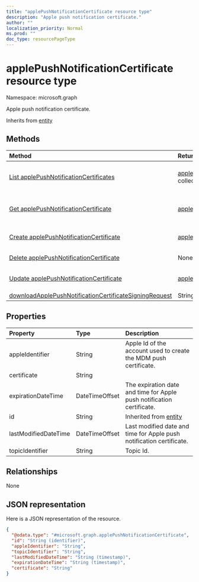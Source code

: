 ```yaml
---
title: "applePushNotificationCertificate resource type"
description: "Apple push notification certificate."
author: ""
localization_priority: Normal
ms.prod: ""
doc_type: resourcePageType
---
```


# applePushNotificationCertificate resource type


Namespace: microsoft.graph

Apple push notification certificate.


Inherits from [entity](../resources/entity.md)

## Methods
|Method|Return Type|Description|
|:---|:---|:---|
|[List applePushNotificationCertificates](../api/applepushnotificationcertificate-list.md)|[applePushNotificationCertificate](../resources/applepushnotificationcertificate.md) collection|List properties and relationships of the [applePushNotificationCertificate](../resources/applepushnotificationcertificate.md) objects.|
|[Get applePushNotificationCertificate](../api/applepushnotificationcertificate-get.md)|[applePushNotificationCertificate](../resources/applepushnotificationcertificate.md)|Read properties and relationships of the [applePushNotificationCertificate](../resources/applepushnotificationcertificate.md) object.|
|[Create applePushNotificationCertificate](../api/applepushnotificationcertificate-create.md)|[applePushNotificationCertificate](../resources/applepushnotificationcertificate.md)|Create a new [applePushNotificationCertificate](../resources/applepushnotificationcertificate.md) object.|
|[Delete applePushNotificationCertificate](../api/applepushnotificationcertificate-delete.md)|None|Deletes a [applePushNotificationCertificate](../resources/applepushnotificationcertificate.md).|
|[Update applePushNotificationCertificate](../api/applepushnotificationcertificate-update.md)|[applePushNotificationCertificate](../resources/applepushnotificationcertificate.md)|Update the properties of a [applePushNotificationCertificate](../resources/applepushnotificationcertificate.md) object.|
|[downloadApplePushNotificationCertificateSigningRequest](../api/applepushnotificationcertificate-downloadapplepushnotificationcertificatesigningrequest.md)|String||

## Properties
|Property|Type|Description|
|:---|:---|:---|
|appleIdentifier|String|Apple Id of the account used to create the MDM push certificate.|
|certificate|String||
|expirationDateTime|DateTimeOffset|The expiration date and time for Apple push notification certificate.|
|id|String| Inherited from [entity](../resources/entity.md)|
|lastModifiedDateTime|DateTimeOffset|Last modified date and time for Apple push notification certificate.|
|topicIdentifier|String|Topic Id.|

## Relationships
None

## JSON representation
Here is a JSON representation of the resource.
<!-- {
  "blockType": "resource",
  "keyProperty": "id",
  "@odata.type": "microsoft.graph.applePushNotificationCertificate",
  "baseType": "microsoft.graph.entity",
  "openType": false
}
-->
``` json
{
  "@odata.type": "#microsoft.graph.applePushNotificationCertificate",
  "id": "String (identifier)",
  "appleIdentifier": "String",
  "topicIdentifier": "String",
  "lastModifiedDateTime": "String (timestamp)",
  "expirationDateTime": "String (timestamp)",
  "certificate": "String"
}
```

